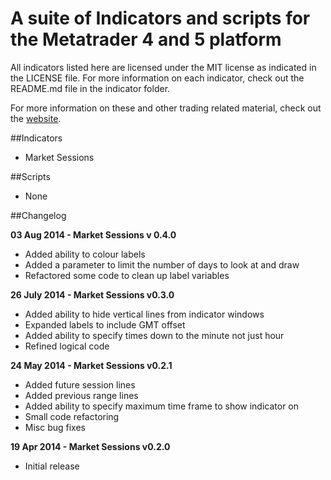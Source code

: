 # A suite of Indicators and scripts for the Metatrader 4 and 5 platform
All indicators listed here are licensed under the MIT license as indicated in the LICENSE file. For more information on each indicator, check out the README.md file in the indicator folder.

For more information on these and other trading related material, check out the [website](http://adamjowett.com).

##Indicators
- Market Sessions

##Scripts
- None

##Changelog

__03 Aug 2014 - Market Sessions v 0.4.0__
- Added ability to colour labels
- Added a parameter to limit the number of days to look at and draw
- Refactored some code to clean up label variables

__26 July 2014 - Market Sessions v0.3.0__
- Added ability to hide vertical lines from indicator windows
- Expanded labels to include GMT offset
- Added ability to specify times down to the minute not just hour
- Refined logical code

__24 May 2014 - Market Sessions v0.2.1__
- Added future session lines
- Added previous range lines
- Added ability to specify maximum time frame to show indicator on
- Small code refactoring
- Misc bug fixes

__19 Apr 2014 - Market Sessions v0.2.0__
- Initial release